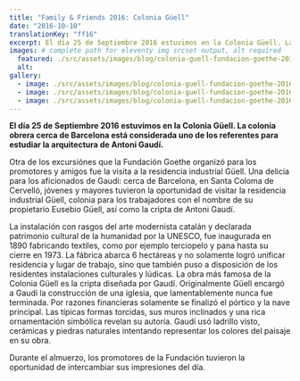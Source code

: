 ```yaml
---
title: "Family & Friends 2016: Colonia Güell"
date: "2016-10-10"
translationKey: "ff16"
excerpt: El día 25 de Septiembre 2016 estuvimos en la Colonia Güell. La colonia obrera cerca de Barcelona está considerada uno de los referentes para estudiar la arquitectura de Antoni Gaudí.
images: # complete path for eleventy img srcset output, alt required
  featured: ./src/assets/images/blog/colonia-guell-fundacion-goethe-2016-10.jpg
  alt:
gallery:
  - image: ./src/assets/images/blog/colonia-guell-fundacion-goethe-2016-02.jpg
  - image: ./src/assets/images/blog/colonia-guell-fundacion-goethe-2016-07.jpg
  - image: ./src/assets/images/blog/colonia-guell-fundacion-goethe-2016-11.jpg
---
```


**El día 25 de Septiembre 2016 estuvimos en la Colonia Güell. La colonia obrera cerca de Barcelona está considerada uno de los referentes para estudiar la arquitectura de Antoni Gaudí.**

Otra de los excursiónes que la Fundación Goethe organizó para los promotores y amigos fue la visita a la residencia industrial Güell. Una delicia para los aficionados de Gaudí: cerca de Barcelona, en Santa Coloma de Cervelló, jóvenes y mayores tuvieron la oportunidad de visitar la residencia industrial Güell, colonia para los trabajadores con el nombre de su propietario Eusebio Güell, así como la cripta de Antoni Gaudí.

La instalación con rasgos del arte modernista catalán y declarada patrimonio cultural de la humanidad por la UNESCO, fue inaugurada en 1890 fabricando textiles, como por ejemplo terciopelo y pana hasta su cierre en 1973. La fábrica abarca 6 hectáreas y no solamente logró unificar residencia y lugar de trabajo, sino que también puso a disposición de los residentes instalaciones culturales y lúdicas. La obra más famosa de la Colonia Güell es la cripta diseñada por Gaudí. Originalmente Güell encargó a Gaudí la construcción de una iglesia, que lamentablemente nunca fue terminada. Por razones financieras solamente se finalizó el pórtico y la nave principal. Las típicas formas torcidas, sus muros inclinados y una rica ornamentación simbólica revelan su autoría. Gaudí usó ladrillo visto, cerámicas y piedras naturales intentando representar los colores del paisaje en su obra.

Durante el almuerzo, los promotores de la Fundación tuvieron la oportunidad de intercambiar sus impresiones del día.
